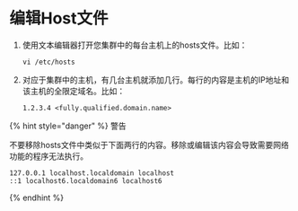 # 编辑Host文件

1. 使用文本编辑器打开您集群中的每台主机上的hosts文件。比如：

   ```shell
   vi /etc/hosts
   ```

2. 对应于集群中的主机，有几台主机就添加几行。每行的内容是主机的IP地址和该主机的全限定域名。比如：

   ```shell
   1.2.3.4 <fully.qualified.domain.name>
   ```

  {% hint style="danger" %}
  警告

  不要移除hosts文件中类似于下面两行的内容。移除或编辑该内容会导致需要网络功能的程序无法执行。

  ```shell
  127.0.0.1 localhost.localdomain localhost
  ::1 localhost6.localdomain6 localhost6
  ```

  {% endhint %}

